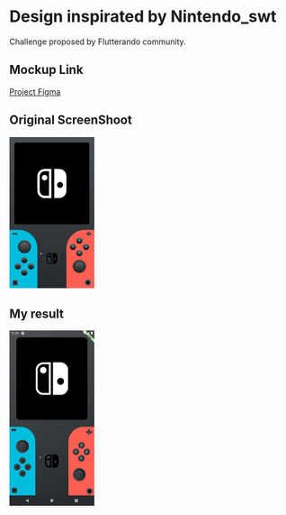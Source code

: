 # Design inspirated by Nintendo_swt

Challenge proposed by Flutterando community.

## Mockup Link

[Project Figma](https://www.figma.com/file/EVeqd5Nlgr3MNE2JyespMj/NintendoSwt-Flutterando?node-id=2%3A102)

## Original ScreenShoot

<img src="screenshots/mockup.png" style="width:30%">

## My result

<img src='screenshots/myScreenshot.png' width='30%'>

##

